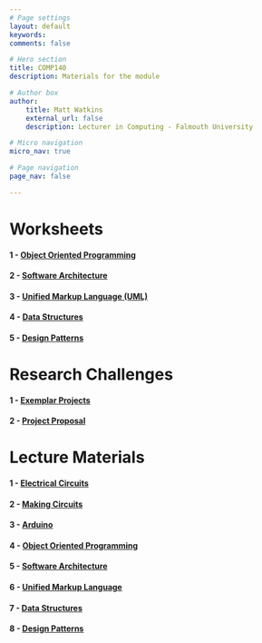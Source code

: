 ```yaml
---
# Page settings
layout: default
keywords:
comments: false

# Hero section
title: COMP140
description: Materials for the module

# Author box
author:
    title: Matt Watkins
    external_url: false
    description: Lecturer in Computing - Falmouth University

# Micro navigation
micro_nav: true

# Page navigation
page_nav: false

---
```


# Worksheets

#### 1 - [Object Oriented Programming](../oop-ws "OOP")
#### 2 - [Software Architecture](../software-architecture-ws "Software Architecture")
#### 3 - [Unified Markup Language (UML)](../uml-ws "UML")
#### 4 - [Data Structures](../data-ws "Data Structures") 
#### 5 - [Design Patterns](../patterns-ws "Design Patterns")  

# Research Challenges

#### 1 - [Exemplar Projects](../exemplar-research "Exemplar Projects")
#### 2 - [Project Proposal](../project-proposal "Project Proposal")

# Lecture Materials

#### 1 - [Electrical Circuits](../electrical-circuits-lm "Electrical Circuits Lecture Materials")
#### 2 - [Making Circuits](../making-circuits-lm "Making Circuits Lecture Materials")
#### 3 - [Arduino](../arduino-lm "Arduino Lecture Materials")
#### 4 - [Object Oriented Programming](../oop-lm "OOP Lecture Materials")
#### 5 - [Software Architecture](../software-architecture-lm "Software Architecture Lecture Materials")
#### 6 - [Unified Markup Language](../uml-lm "UML Lecture Materials")
#### 7 - [Data Structures](../data-structures-lm "Data Structures Lecture Materials")
#### 8 - [Design Patterns](../design-patterns-lm "Design Patterns Lecture Materials")
    
<!--stackedit_data:
eyJoaXN0b3J5IjpbLTM3Mzg0OTk4MiwtMjA2OTcwMTQyOSwtNj
k1NzE4ODM5LC04ODM0OTc3MjFdfQ==
-->